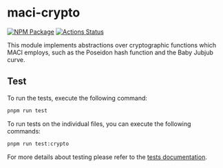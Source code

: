# maci-crypto

[![NPM Package][crypto-npm-badge]][crypto-npm-link]
[![Actions Status][crypto-actions-badge]][crypto-actions-link]

This module implements abstractions over cryptographic functions which MACI
employs, such as the Poseidon hash function and the Baby Jubjub curve.

## Test

To run the tests, execute the following command:

```bash
pnpm run test
```

To run tests on the individual files, you can execute the following commands:

```bash
pnpm run test:crypto
```

For more details about testing please refer to the [tests documentation](https://maci.pse.dev/docs/guides/testing/testing-introduction).

[crypto-npm-badge]: https://img.shields.io/npm/v/maci-crypto.svg
[crypto-npm-link]: https://www.npmjs.com/package/maci-crypto
[crypto-actions-badge]: https://github.com/privacy-scaling-explorations/maci/actions/workflows/crypto-build.yml/badge.svg
[crypto-actions-link]: https://github.com/privacy-scaling-explorations/maci/actions?query=workflow%3Acrypto
